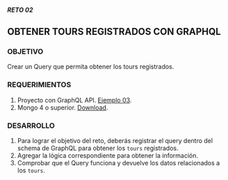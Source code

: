 ##### RETO 02
## OBTENER TOURS REGISTRADOS CON GRAPHQL
### OBJETIVO
Crear un Query que permita obtener los tours registrados.

### REQUERIMIENTOS
1. Proyecto con GraphQL API. [Ejemplo 03](https://github.com/coderdiaz/graphql-course-express/tree/ejemplo-03).
2. Mongo 4 o superior. [Download](https://www.mongodb.com/download-center/community).

### DESARROLLO
1. Para lograr el objetivo del reto, deberás registrar el query dentro del schema de GraphQL para obtener los `tours` registrados.
2. Agregar la lógica correspondiente para obtener la información.
3. Comprobar que el Query funciona y devuelve los datos relacionados a los `tours`.